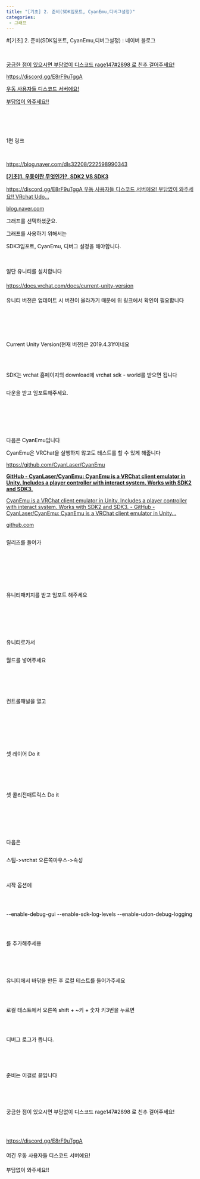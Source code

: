 ```yaml
---
title: "[기초] 2. 준비(SDK임포트, CyanEmu,디버그설정)"
categories:
 - 그래프
---
```

#[기초] 2. 준비(SDK임포트, CyanEmu,디버그설정) : 네이버 블로그
<div class="wrap_rabbit pcol2 _param(1) _postViewArea222598993383" id="post-view222598993383">
<!-- Rabbit HTML --><div class="se-viewer se-theme-default" lang="ko-KR">
<!-- SE_DOC_HEADER_END -->
<div class="se-main-container">
<div class="se-component se-text se-l-default" id="SE-a3f99e16-0a00-43d2-b8d8-24b2e003ec8b">
<div class="se-component-content">
<div class="se-section se-section-text se-l-default">
<div class="se-module se-module-text">
<!-- SE-TEXT { --><p class="se-text-paragraph se-text-paragraph-align-" id="SE-4bea1449-5408-414a-bb11-5dd8458007a4" style=""><span class="se-fs- se-ff- se-style-unset" id="SE-74655edc-9772-469e-be7b-142bb6e60e5e" style="color:#000000;"><u>​</u></span></p><!-- } SE-TEXT --><!-- SE-TEXT { --><p class="se-text-paragraph se-text-paragraph-align-" id="SE-d87399f2-5ffd-467f-b6d7-3d92f40a709b" style=""><span class="se-fs- se-ff- se-style-unset" id="SE-2dd8f2e9-4c0e-41df-8da7-ac9fb1371e29" style="color:#000000;background-color:#ffffff;"><u>궁금한 점이 있으시면 부담없이 디스코드 rage147#2898 로 친추 걸어주세요!</u></span></p><!-- } SE-TEXT --><!-- SE-TEXT { --><p class="se-text-paragraph se-text-paragraph-align-" id="SE-4d6c5e45-197c-4180-9dec-8c29f4e3bf20" style=""><span class="se-fs- se-ff- se-style-unset" id="SE-842fe591-c429-42c9-8f50-8e15c0f31bfe" style="color:#000000;background-color:#ffffff;"><a class="se-link" href="https://discord.gg/E8rF9uTggA" target="_blank"><u>https://discord.gg/E8rF9uTggA</u></a></span></p><!-- } SE-TEXT --><!-- SE-TEXT { --><p class="se-text-paragraph se-text-paragraph-align-" id="SE-51ad0dd1-c72c-480d-a39c-75196ae91c41" style=""><span class="se-fs- se-ff- se-style-unset" id="SE-873e7262-c532-402b-8d57-a76e793805c4" style="color:#000000;background-color:#ffffff;"><u>우동 사용자들 디스코드 서버에요!</u></span></p><!-- } SE-TEXT --><!-- SE-TEXT { --><p class="se-text-paragraph se-text-paragraph-align-" id="SE-fe4b39f1-09f4-486b-98a4-0c5023088e4d" style=""><span class="se-fs- se-ff- se-style-unset" id="SE-8b147722-0b1e-4f09-8f86-dd56574d9ca7" style="color:#000000;background-color:#ffffff;"><u>부담없이 와주세요!!</u></span></p><!-- } SE-TEXT --><!-- SE-TEXT { --><p class="se-text-paragraph se-text-paragraph-align-" id="SE-36699c43-a993-4fa1-9537-80ce7b6e69bd" style=""><span class="se-fs- se-ff- se-style-unset" id="SE-e4ba56a1-050f-47cd-a68a-0cbb1d017346" style="color:#000000;"><u>​</u></span></p><!-- } SE-TEXT --><!-- SE-TEXT { --><p class="se-text-paragraph se-text-paragraph-align-left" id="SE-f85371ef-fb40-4be4-a7b0-c5787561c5c8" style="line-height:1.8;"><span class="se-fs-fs15 se-ff-nanumgothic se-style-unset" id="SE-ac512da7-1645-4971-8484-69e49f86bb9b" style="color:#000000;">​</span></p><!-- } SE-TEXT --><!-- SE-TEXT { --><p class="se-text-paragraph se-text-paragraph-align-" id="SE-821fbbac-d7e0-481b-bfa9-e733ca0c1178" style=""><span class="se-fs- se-ff-" id="SE-3fea0809-106a-4666-bb85-b0b25443c7f0" style="color:#000000;background-color:#ffffff;">1편 링크</span></p><!-- } SE-TEXT --><!-- SE-TEXT { --><p class="se-text-paragraph se-text-paragraph-align-" id="SE-142542dd-2f89-4a9c-ab53-fab7d40dedb2" style=""><span class="se-fs- se-ff-" id="SE-15024b6b-3adc-4a70-9a6a-fbf159f41c74" style="color:#000000;">​</span></p><!-- } SE-TEXT --><!-- SE-TEXT { --><p class="se-text-paragraph se-text-paragraph-align-" id="SE-052e8bee-ead6-44b5-bf40-f8a64b8277ee" style=""><span class="se-fs- se-ff-" id="SE-e3ae657d-02f4-4502-adce-61a744c99867" style="color:#000000;background-color:#ffffff;"><a class="se-link" href="https://blog.naver.com/dls32208/222598990343" target="_blank">https://blog.naver.com/dls32208/222598990343</a></span></p><!-- } SE-TEXT -->
</div>
</div>
</div>
</div> <div class="se-component se-oglink se-l-image" id="SE-6c1fd6c9-407b-49a8-a56d-1fc232eed41c">
<div class="se-component-content">
<div class="se-section se-section-oglink se-l-image se-section-align-">
<div class="se-module se-module-oglink">
<a class="se-oglink-thumbnail" href="https://blog.naver.com/dls32208/222598990343" target="_blank">
<img alt="" class="se-oglink-thumbnail-resource" src="https://dthumb-phinf.pstatic.net/?src=%22https%3A%2F%2Fblogimgs.pstatic.net%2Fnblog%2Fmylog%2Fpost%2Fog_default_image_160610.png%22&amp;type=ff120">
</a>
<a class="se-oglink-info" href="https://blog.naver.com/dls32208/222598990343" target="_blank">
<div class="se-oglink-info-container">
<strong class="se-oglink-title">[기초]1. 우동이란 무엇인가?, SDK2 VS SDK3</strong>
<p class="se-oglink-summary">https://discord.gg/E8rF9uTggA 우동 사용자들 디스코드 서버에요! 부담없이 와주세요!! VRchat Udo...</p>
<p class="se-oglink-url">blog.naver.com</p>
</div>
</a>
</div>
</div>
</div>
<script class="__se_module_data" data-module='{"type":"v2_oglink", "id" :"SE-6c1fd6c9-407b-49a8-a56d-1fc232eed41c", "data" : {"link" : "https://blog.naver.com/dls32208/222598990343", "isVideo" : "false", "thumbnail" : "https://dthumb-phinf.pstatic.net/?src=%22https%3A%2F%2Fblogimgs.pstatic.net%2Fnblog%2Fmylog%2Fpost%2Fog_default_image_160610.png%22&amp;type=ff120"}}' type="text/data"></script>
</div> <div class="se-component se-text se-l-default" id="SE-4c2cd798-5124-4f90-8a25-80d0daf73a22">
<div class="se-component-content">
<div class="se-section se-section-text se-l-default">
<div class="se-module se-module-text">
<!-- SE-TEXT { --><p class="se-text-paragraph se-text-paragraph-align-" id="SE-5882617b-f7d1-4999-ad98-c285f10f3779" style=""><span class="se-fs- se-ff-" id="SE-a3a41668-bdb7-4526-9b46-f32c226a95a2" style="color:#000000;background-color:#ffffff;">그래프를 선택하셨군요.</span></p><!-- } SE-TEXT --><!-- SE-TEXT { --><p class="se-text-paragraph se-text-paragraph-align-" id="SE-f920ab9f-9228-44a2-8889-89d2fcbefc22" style=""><span class="se-fs- se-ff-" id="SE-c7568950-7c12-4bce-b0bf-40ab7074ad88" style="color:#000000;background-color:#ffffff;">그래프를 사용하기 위해서는 </span></p><!-- } SE-TEXT --><!-- SE-TEXT { --><p class="se-text-paragraph se-text-paragraph-align-" id="SE-417ee0c5-cb7c-43c5-8f63-0fd95b39a78e" style=""><span class="se-fs- se-ff-" id="SE-01f03ccd-8120-434d-9a9b-26316196d9f1" style="color:#000000;background-color:#ffffff;">SDK3임포트, CyanEmu, 디버그 설정을 해야합니다.</span></p><!-- } SE-TEXT --><!-- SE-TEXT { --><p class="se-text-paragraph se-text-paragraph-align-" id="SE-b9199b89-0364-4a75-9997-825d34d6cb0e" style=""><span class="se-fs- se-ff-" id="SE-41c86b8c-7edb-4bc6-acd9-642d9ccfc70b" style="color:#000000;">​</span></p><!-- } SE-TEXT --><!-- SE-TEXT { --><p class="se-text-paragraph se-text-paragraph-align-left" id="SE-1967c0c8-5c9a-4c80-9c1b-f662381165aa" style="line-height:1.8;"><span class="se-fs-fs15 se-ff-nanumgothic se-style-unset" id="SE-098e956e-702f-44fe-a0b5-8f3c51bc9bee" style="color:#000000;background-color:#ffffff;">일단 유니티를 설치합니다</span></p><!-- } SE-TEXT --><!-- SE-TEXT { --><p class="se-text-paragraph se-text-paragraph-align-left" id="SE-e5873467-2142-4918-9db7-8812015b0e6c" style="line-height:1.8;"><span class="se-fs-fs15 se-ff-nanumgothic se-style-unset" id="SE-37482107-eb4a-4d7d-822a-899ea30640ab" style="color:#000000;background-color:#ffffff;"><a class="se-link" href="https://docs.vrchat.com/docs/current-unity-version" target="_blank"><u>https://docs.vrchat.com/docs/current-unity-version</u></a></span></p><!-- } SE-TEXT --><!-- SE-TEXT { --><p class="se-text-paragraph se-text-paragraph-align-left" id="SE-920d3feb-452f-466f-83e9-88cc67cb6180" style="line-height:1.8;"><span class="se-fs-fs15 se-ff-nanumgothic se-style-unset" id="SE-231ae295-3674-4d26-8f73-ba700a5312fa" style="color:#000000;background-color:#ffffff;">유니티 버전은 업데이트 시 버전이 올라가기 때문에 위 링크에서 확인이 필요합니다</span></p><!-- } SE-TEXT --><!-- SE-TEXT { --><p class="se-text-paragraph se-text-paragraph-align-left" id="SE-9c172815-b781-4a68-960d-38d678756e64" style="line-height:1.8;"><span class="se-fs-fs15 se-ff-nanumgothic se-style-unset" id="SE-4906c880-d8d4-47a7-8e45-cdf38c6024e0" style="color:#000000;background-color:#ffffff;">​</span></p><!-- } SE-TEXT --><!-- SE-TEXT { --><p class="se-text-paragraph se-text-paragraph-align-left" id="SE-d86c03ac-c7ea-4843-b1bd-5c81ab563154" style="line-height:1.8;"><span class="se-fs-fs15 se-ff-nanumgothic se-style-unset" id="SE-57eb5b4c-b92d-441f-8824-b16c2abd6446" style="color:#000000;background-color:#ffffff;">​</span></p><!-- } SE-TEXT --><!-- SE-TEXT { --><p class="se-text-paragraph se-text-paragraph-align-left" id="SE-8f9d1fea-5508-4748-905f-4db7487dc309" style="line-height:1.8;"><span class="se-fs-fs15 se-ff-nanumgothic se-style-unset" id="SE-1bec1fb7-4534-46b0-b75c-e23896e34d04" style="color:#000000;background-color:#ffffff;">Current Unity Version(현재 버전)은 2019.4.31f이네요</span></p><!-- } SE-TEXT -->
</div>
</div>
</div>
</div> <div class="se-component se-image se-l-default" id="SE-075d62c5-319c-4b0a-80a1-3577e124bdff">
<div class="se-component-content se-component-content-fit">
<div class="se-section se-section-image se-l-default se-section-align-left">
<div class="se-module se-module-image" style="">
<a class="se-module-image-link __se_image_link __se_link" data-linkdata='{"id" : "SE-075d62c5-319c-4b0a-80a1-3577e124bdff", "src" : "https://raw.githubusercontent.com/rage147-OwO/rage147-OwO.github.io/master/_images/images/2023-01-18[기초] 2. 준비(SDK임포트, CyanEmu,디버그설정)/0.png", "originalWidth" : "773", "originalHeight" : "637", "linkUse" : "false", "link" : ""}' data-linktype="img" href="#" onclick="return false;" style="">
<img alt="" class="se-image-resource" src="https://raw.githubusercontent.com/rage147-OwO/rage147-OwO.github.io/master/_images/images/2023-01-18[기초] 2. 준비(SDK임포트, CyanEmu,디버그설정)/0.png">
</a>
</div>
</div>
</div>
</div>
<div class="se-component se-image se-l-default" id="SE-13968244-e6a8-496b-b5ca-805770937247">
<div class="se-component-content se-component-content-fit">
<div class="se-section se-section-image se-l-default se-section-align-left">
<div class="se-module se-module-image" style="">
<a class="se-module-image-link __se_image_link __se_link" data-linkdata='{"id" : "SE-13968244-e6a8-496b-b5ca-805770937247", "src" : "https://raw.githubusercontent.com/rage147-OwO/rage147-OwO.github.io/master/_images/images/2023-01-18[기초] 2. 준비(SDK임포트, CyanEmu,디버그설정)/1.png", "originalWidth" : "773", "originalHeight" : "424", "linkUse" : "false", "link" : ""}' data-linktype="img" href="#" onclick="return false;" style="">
<img alt="" class="se-image-resource" src="https://raw.githubusercontent.com/rage147-OwO/rage147-OwO.github.io/master/_images/images/2023-01-18[기초] 2. 준비(SDK임포트, CyanEmu,디버그설정)/1.png">
</a>
</div>
</div>
</div>
</div>
<div class="se-component se-text se-l-default" id="SE-f5b04435-5dc9-4283-9d51-25bb5000a1ad">
<div class="se-component-content">
<div class="se-section se-section-text se-l-default">
<div class="se-module se-module-text">
<!-- SE-TEXT { --><p class="se-text-paragraph se-text-paragraph-align-" id="SE-299eeb25-f52b-43d4-a43c-a65be9794603" style=""><span class="se-fs- se-ff-" id="SE-0a97e811-eece-4b4e-8ae1-edeade640733" style="color:#000000;">​</span></p><!-- } SE-TEXT --><!-- SE-TEXT { --><p class="se-text-paragraph se-text-paragraph-align-" id="SE-9809c1f3-1417-4840-8345-03b6139ce0cc" style=""><span class="se-fs- se-ff-" id="SE-995de317-79fd-41c7-883d-b494aeee7d98" style="color:#000000;background-color:#ffffff;">SDK는 </span><span class="se-fs-fs15 se-ff-nanumgothic se-style-unset" id="SE-77e01f14-6dc1-4a27-a2f4-7a7ebe0e3b40" style="color:#000000;background-color:#ffffff;">vrchat 홈페이지의 download에 vrchat sdk - world를 받으면 됩니다</span></p><!-- } SE-TEXT -->
</div>
</div>
</div>
</div> <div class="se-component se-image se-l-default" id="SE-23364427-9f42-4311-9d72-e7ff3baad72d">
<div class="se-component-content se-component-content-fit">
<div class="se-section se-section-image se-l-default se-section-align-">
<div class="se-module se-module-image" style="">
<a class="se-module-image-link __se_image_link __se_link" data-linkdata='{"id" : "SE-23364427-9f42-4311-9d72-e7ff3baad72d", "src" : "https://raw.githubusercontent.com/rage147-OwO/rage147-OwO.github.io/master/_images/images/2023-01-18[기초] 2. 준비(SDK임포트, CyanEmu,디버그설정)/2.png", "originalWidth" : "773", "originalHeight" : "473", "linkUse" : "false", "link" : ""}' data-linktype="img" href="#" onclick="return false;" style="">
<img alt="" class="se-image-resource" src="https://raw.githubusercontent.com/rage147-OwO/rage147-OwO.github.io/master/_images/images/2023-01-18[기초] 2. 준비(SDK임포트, CyanEmu,디버그설정)/2.png">
</a>
</div>
</div>
</div>
</div>
<div class="se-component se-text se-l-default" id="SE-b9c9372f-4eb0-4f9b-9ef5-f66b51ddee11">
<div class="se-component-content">
<div class="se-section se-section-text se-l-default">
<div class="se-module se-module-text">
<!-- SE-TEXT { --><p class="se-text-paragraph se-text-paragraph-align-" id="SE-3b59f601-e16d-4b00-9a52-6004201fe3d2" style=""><span class="se-fs- se-ff-" id="SE-fc20509e-55de-475f-bfa1-79bb635a973e" style="color:#000000;background-color:#ffffff;">다운을 받고 임포트해주세요.</span></p><!-- } SE-TEXT --><!-- SE-TEXT { --><p class="se-text-paragraph se-text-paragraph-align-" id="SE-f8682c48-3edb-4097-83cc-883a7f384d66" style=""><span class="se-fs- se-ff-" id="SE-c8c4c6a8-4f36-4e96-86ab-9a9f090e9264" style="color:#000000;">​</span></p><!-- } SE-TEXT --><!-- SE-TEXT { --><p class="se-text-paragraph se-text-paragraph-align-" id="SE-82471ca3-d575-48e2-9924-19bf30605e0b" style=""><span class="se-fs- se-ff-" id="SE-997ed674-956f-45c7-b8eb-737770891898" style="color:#000000;">​</span></p><!-- } SE-TEXT --><!-- SE-TEXT { --><p class="se-text-paragraph se-text-paragraph-align-" id="SE-a9e95c86-a9e0-44b2-9af0-6dfab9ded75a" style=""><span class="se-fs- se-ff-" id="SE-05ad237e-93a6-4cf2-9038-ee3bc394b888" style="color:#000000;">​</span></p><!-- } SE-TEXT --><!-- SE-TEXT { --><p class="se-text-paragraph se-text-paragraph-align-" id="SE-940baa88-f965-4a16-860e-6cf3c2e8019a" style=""><span class="se-fs- se-ff-" id="SE-7e1638dc-f386-4d1e-8469-791fa8244e9a" style="color:#000000;background-color:#ffffff;">다음은 CyanEmu입니다</span></p><!-- } SE-TEXT --><!-- SE-TEXT { --><p class="se-text-paragraph se-text-paragraph-align-" id="SE-22159658-239c-49a5-9165-4d220048d765" style=""><span class="se-fs- se-ff-" id="SE-f5d59ec9-f069-4bb5-aeb7-72f087db8428" style="color:#000000;background-color:#ffffff;">CyanEmu은 VRChat을 실행하지 않고도 테스트를 할 수 있게 해줍니다</span></p><!-- } SE-TEXT --><!-- SE-TEXT { --><p class="se-text-paragraph se-text-paragraph-align-" id="SE-8ecca86e-c1df-45ba-afd5-3f2bcbbe92d0" style=""><span class="se-fs- se-ff-" id="SE-9bb65cd1-b3e4-4979-9a75-56e579c99d17" style="color:#000000;background-color:#ffffff;"><a class="se-link" href="https://github.com/CyanLaser/CyanEmu" target="_blank">https://github.com/CyanLaser/CyanEmu</a></span></p><!-- } SE-TEXT -->
</div>
</div>
</div>
</div> <div class="se-component se-oglink se-l-large_image" id="SE-34820224-77d9-4a98-9648-dcacf420c1a1">
<div class="se-component-content">
<div class="se-section se-section-oglink se-l-large_image se-section-align-">
<div class="se-module se-module-oglink">
<a class="se-oglink-thumbnail" href="https://github.com/CyanLaser/CyanEmu" target="_blank">
<img alt="" class="se-oglink-thumbnail-resource" src="https://dthumb-phinf.pstatic.net/?src=%22https%3A%2F%2Fopengraph.githubassets.com%2F0b4d3006d4548f4eee632cf1a506197cfe98fdb4a122a9293a796760274d5224%2FCyanLaser%2FCyanEmu%22&amp;type=ff500_300"/>
</a>
<a class="se-oglink-info" href="https://github.com/CyanLaser/CyanEmu" target="_blank">
<div class="se-oglink-info-container">
<strong class="se-oglink-title">GitHub - CyanLaser/CyanEmu: CyanEmu is a VRChat client emulator in Unity. Includes a player controller with interact system. Works with SDK2 and SDK3.</strong>
<p class="se-oglink-summary">CyanEmu is a VRChat client emulator in Unity. Includes a player controller with interact system. Works with SDK2 and SDK3. - GitHub - CyanLaser/CyanEmu: CyanEmu is a VRChat client emulator in Unity...</p>
<p class="se-oglink-url">github.com</p>
</div>
</a>
</div>
</div>
</div>
<script class="__se_module_data" data-module='{"type":"v2_oglink", "id" :"SE-34820224-77d9-4a98-9648-dcacf420c1a1", "data" : {"link" : "https://github.com/CyanLaser/CyanEmu", "isVideo" : "false", "thumbnail" : "https://dthumb-phinf.pstatic.net/?src=%22https%3A%2F%2Fopengraph.githubassets.com%2F0b4d3006d4548f4eee632cf1a506197cfe98fdb4a122a9293a796760274d5224%2FCyanLaser%2FCyanEmu%22&amp;type=ff500_300"}}' type="text/data"></script>
</div> <div class="se-component se-image se-l-default" id="SE-8e4f0098-b661-4283-ace8-a2965d92018a">
<div class="se-component-content se-component-content-fit">
<div class="se-section se-section-image se-l-default se-section-align-">
<div class="se-module se-module-image" style="">
<a class="se-module-image-link __se_image_link __se_link" data-linkdata='{"id" : "SE-8e4f0098-b661-4283-ace8-a2965d92018a", "src" : "https://postfiles.pstatic.net/MjAyMTEyMTlfOTYg/MDAxNjM5ODUzODM5NzYx.RlawFHA9KVrS_d_B0jHsLnpVKDJbOM9ao5e86UjHwKQg.Nhp9I2j14YC6haDCFQYUCUDax_02uQc-kFGiuPbiD58g.PNG.dls32208/image.png", "originalWidth" : "962", "originalHeight" : "1049", "linkUse" : "false", "link" : ""}' data-linktype="img" href="#" onclick="return false;" style="">
<img alt="" class="se-image-resource" data-height="965" data-lazy-src="https://postfiles.pstatic.net/MjAyMTEyMTlfOTYg/MDAxNjM5ODUzODM5NzYx.RlawFHA9KVrS_d_B0jHsLnpVKDJbOM9ao5e86UjHwKQg.Nhp9I2j14YC6haDCFQYUCUDax_02uQc-kFGiuPbiD58g.PNG.dls32208/image.png?type=w966" data-width="886" src="https://raw.githubusercontent.com/rage147-OwO/rage147-OwO.github.io/master/_images/images/2023-01-18[기초] 2. 준비(SDK임포트, CyanEmu,디버그설정)/3.png"/>
</a>
</div>
</div>
</div>
</div>
<div class="se-component se-text se-l-default" id="SE-2f229211-7887-455d-8917-4d0bf35abf40">
<div class="se-component-content">
<div class="se-section se-section-text se-l-default">
<div class="se-module se-module-text">
<!-- SE-TEXT { --><p class="se-text-paragraph se-text-paragraph-align-" id="SE-86bb38ca-d96a-4ab3-beec-cb6f6b2616c8" style=""><span class="se-fs- se-ff-" id="SE-c6df303a-09af-4e1f-aca5-a651aebd9b8a" style="color:#000000;background-color:#ffffff;">릴리즈를 들어가</span></p><!-- } SE-TEXT --><!-- SE-TEXT { --><p class="se-text-paragraph se-text-paragraph-align-" id="SE-e8ddd6bc-2152-45b7-9f84-8af763a196fb" style=""><span class="se-fs- se-ff-" id="SE-d7a24709-7785-40e0-b6dc-7f7d122f3772" style="color:#000000;">​</span></p><!-- } SE-TEXT --><!-- SE-TEXT { --><p class="se-text-paragraph se-text-paragraph-align-" id="SE-b8865a6d-d72b-44f1-874f-23b9bcaa2396" style=""><span class="se-fs- se-ff-" id="SE-65bde51f-9d75-4b81-8a07-4450f8af70b5" style="color:#000000;">​</span></p><!-- } SE-TEXT --><!-- SE-TEXT { --><p class="se-text-paragraph se-text-paragraph-align-" id="SE-f0c1b905-bec5-4955-82e2-f4335c5677ea" style=""><span class="se-fs- se-ff-" id="SE-78f3abb0-e4dc-44bb-be2e-92403e50352f" style="color:#000000;">​</span></p><!-- } SE-TEXT -->
</div>
</div>
</div>
</div> <div class="se-component se-image se-l-default" id="SE-7a8430cb-be05-4aa6-8054-2307206ee6f5">
<div class="se-component-content se-component-content-fit">
<div class="se-section se-section-image se-l-default se-section-align-">
<div class="se-module se-module-image" style="">
<a class="se-module-image-link __se_image_link __se_link" data-linkdata='{"id" : "SE-7a8430cb-be05-4aa6-8054-2307206ee6f5", "src" : "https://postfiles.pstatic.net/MjAyMTEyMTlfMTgg/MDAxNjM5ODUzODYyODM3.4T6G9wmkbIo9Wn3s49MbYUnN66tzVNEC5L0-jqpKv9sg.MgNyp5Obnf1s0Chco6DWHM_faJt0QkLLPopgGVwkV_wg.PNG.dls32208/image.png", "originalWidth" : "962", "originalHeight" : "1049", "linkUse" : "false", "link" : ""}' data-linktype="img" href="#" onclick="return false;" style="">
<img alt="" class="se-image-resource" data-height="965" data-lazy-src="https://postfiles.pstatic.net/MjAyMTEyMTlfMTgg/MDAxNjM5ODUzODYyODM3.4T6G9wmkbIo9Wn3s49MbYUnN66tzVNEC5L0-jqpKv9sg.MgNyp5Obnf1s0Chco6DWHM_faJt0QkLLPopgGVwkV_wg.PNG.dls32208/image.png?type=w966" data-width="886" src="https://raw.githubusercontent.com/rage147-OwO/rage147-OwO.github.io/master/_images/images/2023-01-18[기초] 2. 준비(SDK임포트, CyanEmu,디버그설정)/4.png"/>
</a>
</div>
</div>
</div>
</div>
<div class="se-component se-text se-l-default" id="SE-fc805762-9f9f-419c-8515-1807745d000c">
<div class="se-component-content">
<div class="se-section se-section-text se-l-default">
<div class="se-module se-module-text">
<!-- SE-TEXT { --><p class="se-text-paragraph se-text-paragraph-align-" id="SE-91c30b27-1af7-4d2d-b779-690f006e991a" style=""><span class="se-fs- se-ff-" id="SE-4e0f6afc-5d54-48c9-8040-0f28b643ff52" style="color:#000000;background-color:#ffffff;">유니티패키지를 받고 임포트 해주세요</span></p><!-- } SE-TEXT --><!-- SE-TEXT { --><p class="se-text-paragraph se-text-paragraph-align-" id="SE-4685ebcd-ec56-4f3a-9a6d-67b4a98d441f" style=""><span class="se-fs- se-ff-" id="SE-12eae458-57be-4cdd-aeaf-85849f282fd9" style="color:#000000;">​</span></p><!-- } SE-TEXT --><!-- SE-TEXT { --><p class="se-text-paragraph se-text-paragraph-align-" id="SE-5771184a-aec3-4d75-aa67-344f03ac555a" style=""><span class="se-fs- se-ff-" id="SE-143df8d6-44bc-46a7-9f49-abe65abdbb67" style="color:#000000;">​</span></p><!-- } SE-TEXT --><!-- SE-TEXT { --><p class="se-text-paragraph se-text-paragraph-align-" id="SE-044052c2-487d-4dbe-b9f2-a7f61088fe4e" style=""><span class="se-fs- se-ff-" id="SE-2e26b475-127c-40a3-a045-253a4f8410d0" style="color:#000000;">​</span></p><!-- } SE-TEXT --><!-- SE-TEXT { --><p class="se-text-paragraph se-text-paragraph-align-" id="SE-ea307c6d-4dee-4b14-9c2b-115ece946e06" style=""><span class="se-fs- se-ff-" id="SE-9f2fb9d1-6e43-4e71-8795-fcd03c597a24" style="color:#000000;background-color:#ffffff;">유니티로가서</span></p><!-- } SE-TEXT -->
</div>
</div>
</div>
</div> <div class="se-component se-image se-l-default" id="SE-f1530840-04c6-4bfc-a4b8-e330b62da5f3">
<div class="se-component-content se-component-content-fit">
<div class="se-section se-section-image se-l-default se-section-align-">
<div class="se-module se-module-image" style="">
<a class="se-module-image-link __se_image_link __se_link" data-linkdata='{"id" : "SE-f1530840-04c6-4bfc-a4b8-e330b62da5f3", "src" : "https://raw.githubusercontent.com/rage147-OwO/rage147-OwO.github.io/master/_images/images/2023-01-18[기초] 2. 준비(SDK임포트, CyanEmu,디버그설정)/5.png", "originalWidth" : "773", "originalHeight" : "363", "linkUse" : "false", "link" : ""}' data-linktype="img" href="#" onclick="return false;" style="">
<img alt="" class="se-image-resource" src="https://raw.githubusercontent.com/rage147-OwO/rage147-OwO.github.io/master/_images/images/2023-01-18[기초] 2. 준비(SDK임포트, CyanEmu,디버그설정)/5.png"/>
</a>
</div>
</div>
</div>
</div>
<div class="se-component se-text se-l-default" id="SE-c35aaabd-0384-4487-be8a-cb52186334e9">
<div class="se-component-content">
<div class="se-section se-section-text se-l-default">
<div class="se-module se-module-text">
<!-- SE-TEXT { --><p class="se-text-paragraph se-text-paragraph-align-" id="SE-053bc1f4-6a91-4d9c-9cc3-d451e363ed81" style=""><span class="se-fs- se-ff-" id="SE-b9c49eb3-0a6b-4a6b-a231-a06ce6910a68" style="color:#000000;background-color:#ffffff;">월드를 넣어주세요</span></p><!-- } SE-TEXT --><!-- SE-TEXT { --><p class="se-text-paragraph se-text-paragraph-align-" id="SE-a8e9637e-ad01-4786-8c71-1ae5f02c9003" style=""><span class="se-fs- se-ff-" id="SE-efb06c0f-3015-4c39-b8f7-fde442fccc6f" style="color:#000000;">​</span></p><!-- } SE-TEXT --><!-- SE-TEXT { --><p class="se-text-paragraph se-text-paragraph-align-" id="SE-4fb0e136-db2a-43f7-ba9f-945e3655c930" style=""><span class="se-fs- se-ff-" id="SE-2d9d9a4a-26b4-48be-b04a-b9e7f9f0d694" style="color:#000000;">​</span></p><!-- } SE-TEXT -->
</div>
</div>
</div>
</div> <div class="se-component se-image se-l-default" id="SE-4cc791e9-fd9c-4f92-88cf-009075fbbb66">
<div class="se-component-content se-component-content-normal">
<div class="se-section se-section-image se-l-default se-section-align-" style="max-width:641px;">
<div class="se-module se-module-image" style="">
<a class="se-module-image-link __se_image_link __se_link" data-linkdata='{"id" : "SE-4cc791e9-fd9c-4f92-88cf-009075fbbb66", "src" : "https://raw.githubusercontent.com/rage147-OwO/rage147-OwO.github.io/master/_images/images/2023-01-18[기초] 2. 준비(SDK임포트, CyanEmu,디버그설정)/6.png", "originalWidth" : "641", "originalHeight" : "494", "linkUse" : "false", "link" : ""}' data-linktype="img" href="#" onclick="return false;" style="">
<img alt="" class="se-image-resource" src="https://raw.githubusercontent.com/rage147-OwO/rage147-OwO.github.io/master/_images/images/2023-01-18[기초] 2. 준비(SDK임포트, CyanEmu,디버그설정)/6.png"/>
</a>
</div>
</div>
</div>
</div>
<div class="se-component se-text se-l-default" id="SE-463fc619-1977-4dae-aec6-302cc73f4716">
<div class="se-component-content">
<div class="se-section se-section-text se-l-default">
<div class="se-module se-module-text">
<!-- SE-TEXT { --><p class="se-text-paragraph se-text-paragraph-align-" id="SE-9edca6ca-c244-43d6-b4ba-40d02b164c68" style=""><span class="se-fs- se-ff-" id="SE-c8b8c840-3fb7-40e9-8a95-928c2c6af12f" style="color:#000000;background-color:#ffffff;">컨트롤패널을 열고</span></p><!-- } SE-TEXT --><!-- SE-TEXT { --><p class="se-text-paragraph se-text-paragraph-align-" id="SE-d3207de7-d2aa-4cb2-9c03-70ecf009177b" style=""><span class="se-fs- se-ff-" id="SE-d26d2da5-4354-47f5-93c2-92f859acedf6" style="color:#000000;">​</span></p><!-- } SE-TEXT --><!-- SE-TEXT { --><p class="se-text-paragraph se-text-paragraph-align-" id="SE-1bf68f35-9a75-44ef-899c-d2a64587a6b8" style=""><span class="se-fs- se-ff-" id="SE-2950c5ba-cdfd-44e5-bd0d-17d1dad2ec47" style="color:#000000;">​</span></p><!-- } SE-TEXT --><!-- SE-TEXT { --><p class="se-text-paragraph se-text-paragraph-align-" id="SE-43da8439-865f-4271-8046-74f487d250b5" style=""><span class="se-fs- se-ff-" id="SE-c6503ebe-54bc-45a6-939d-4c8948f02a64" style="color:#000000;">​</span></p><!-- } SE-TEXT -->
</div>
</div>
</div>
</div> <div class="se-component se-image se-l-default" id="SE-fe024e75-4f5a-4600-8810-3287e90466a8">
<div class="se-component-content se-component-content-fit">
<div class="se-section se-section-image se-l-default se-section-align-">
<div class="se-module se-module-image" style="">
<a class="se-module-image-link __se_image_link __se_link" data-linkdata='{"id" : "SE-fe024e75-4f5a-4600-8810-3287e90466a8", "src" : "https://raw.githubusercontent.com/rage147-OwO/rage147-OwO.github.io/master/_images/images/2023-01-18[기초] 2. 준비(SDK임포트, CyanEmu,디버그설정)/7.png", "originalWidth" : "766", "originalHeight" : "790", "linkUse" : "false", "link" : ""}' data-linktype="img" href="#" onclick="return false;" style="">
<img alt="" class="se-image-resource" src="https://raw.githubusercontent.com/rage147-OwO/rage147-OwO.github.io/master/_images/images/2023-01-18[기초] 2. 준비(SDK임포트, CyanEmu,디버그설정)/7.png"/>
</a>
</div>
</div>
</div>
</div>
<div class="se-component se-text se-l-default" id="SE-31eaa96e-5f03-43e7-9117-99a6ca5f43c5">
<div class="se-component-content">
<div class="se-section se-section-text se-l-default">
<div class="se-module se-module-text">
<!-- SE-TEXT { --><p class="se-text-paragraph se-text-paragraph-align-" id="SE-a77c675e-1a72-4d20-b231-3037fe75be08" style=""><span class="se-fs- se-ff-" id="SE-4faf4b0a-c01e-4bc2-9d90-a362b82568ee" style="color:#000000;background-color:#ffffff;">셋 레이어 Do it</span></p><!-- } SE-TEXT --><!-- SE-TEXT { --><p class="se-text-paragraph se-text-paragraph-align-" id="SE-07176ee0-2713-4a65-836d-f676cb64cf0c" style=""><span class="se-fs- se-ff-" id="SE-c906a2ba-f632-4244-b079-7ab3c343765e" style="color:#000000;">​</span></p><!-- } SE-TEXT --><!-- SE-TEXT { --><p class="se-text-paragraph se-text-paragraph-align-" id="SE-dce65006-4074-4046-adab-a7c1f816c4af" style=""><span class="se-fs- se-ff-" id="SE-a4e1a3af-9a6d-497c-b551-6ecbeb1c0c88" style="color:#000000;">​</span></p><!-- } SE-TEXT -->
</div>
</div>
</div>
</div> <div class="se-component se-image se-l-default" id="SE-95e1a23f-f442-4760-923e-0dc97f9972ea">
<div class="se-component-content se-component-content-fit">
<div class="se-section se-section-image se-l-default se-section-align-">
<div class="se-module se-module-image" style="">
<a class="se-module-image-link __se_image_link __se_link" data-linkdata='{"id" : "SE-95e1a23f-f442-4760-923e-0dc97f9972ea", "src" : "https://raw.githubusercontent.com/rage147-OwO/rage147-OwO.github.io/master/_images/images/2023-01-18[기초] 2. 준비(SDK임포트, CyanEmu,디버그설정)/8.png", "originalWidth" : "729", "originalHeight" : "776", "linkUse" : "false", "link" : ""}' data-linktype="img" href="#" onclick="return false;" style="">
<img alt="" class="se-image-resource" src="https://raw.githubusercontent.com/rage147-OwO/rage147-OwO.github.io/master/_images/images/2023-01-18[기초] 2. 준비(SDK임포트, CyanEmu,디버그설정)/8.png"/>
</a>
</div>
</div>
</div>
</div>
<div class="se-component se-text se-l-default" id="SE-6f39d943-4ac1-4d6b-8c8d-7e56ffb838a9">
<div class="se-component-content">
<div class="se-section se-section-text se-l-default">
<div class="se-module se-module-text">
<!-- SE-TEXT { --><p class="se-text-paragraph se-text-paragraph-align-" id="SE-8ec4b007-c900-428a-993a-e4c11cc4d1c7" style=""><span class="se-fs- se-ff-" id="SE-9b119deb-f13b-422b-b127-e5cb6e51250e" style="color:#000000;background-color:#ffffff;">셋 콜리전매트릭스 Do it</span></p><!-- } SE-TEXT --><!-- SE-TEXT { --><p class="se-text-paragraph se-text-paragraph-align-" id="SE-374ffb8b-13dd-4fa8-9f5b-326405338385" style=""><span class="se-fs- se-ff-" id="SE-0f58ae61-a51f-42e6-a769-3d983a8f7815" style="color:#000000;">​</span></p><!-- } SE-TEXT --><!-- SE-TEXT { --><p class="se-text-paragraph se-text-paragraph-align-" id="SE-88bc3c1e-42bc-4fd9-867f-d43329ed856e" style=""><span class="se-fs- se-ff-" id="SE-30b307c7-441c-4ac5-a49a-6b4835a6bace" style="color:#000000;">​</span></p><!-- } SE-TEXT --><!-- SE-TEXT { --><p class="se-text-paragraph se-text-paragraph-align-" id="SE-48e80337-c962-4aee-b8ec-3e1ca4ac82d4" style=""><span class="se-fs- se-ff-" id="SE-2ce70665-7e05-40e9-932d-194fd3441bb5" style="color:#000000;">​</span></p><!-- } SE-TEXT --><!-- SE-TEXT { --><p class="se-text-paragraph se-text-paragraph-align-" id="SE-96ecb727-eac6-4bed-affe-04473aada55d" style=""><span class="se-fs- se-ff-" id="SE-25919128-d9ca-4cdc-9515-5e1ecd00541f" style="color:#000000;background-color:#ffffff;">다음은</span></p><!-- } SE-TEXT -->
</div>
</div>
</div>
</div> <div class="se-component se-image se-l-default" id="SE-3084f261-d449-46c8-95d5-ad07402f2798">
<div class="se-component-content se-component-content-fit">
<div class="se-section se-section-image se-l-default se-section-align-">
<div class="se-module se-module-image" style="">
<a class="se-module-image-link __se_image_link __se_link" data-linkdata='{"id" : "SE-3084f261-d449-46c8-95d5-ad07402f2798", "src" : "https://raw.githubusercontent.com/rage147-OwO/rage147-OwO.github.io/master/_images/images/2023-01-18[기초] 2. 준비(SDK임포트, CyanEmu,디버그설정)/9.png", "originalWidth" : "773", "originalHeight" : "460", "linkUse" : "false", "link" : ""}' data-linktype="img" href="#" onclick="return false;" style="">
<img alt="" class="se-image-resource" src="https://raw.githubusercontent.com/rage147-OwO/rage147-OwO.github.io/master/_images/images/2023-01-18[기초] 2. 준비(SDK임포트, CyanEmu,디버그설정)/9.png"/>
</a>
</div>
</div>
</div>
</div>
<div class="se-component se-text se-l-default" id="SE-a7c5f387-a9a4-48a2-9108-fe7f51e6b9a8">
<div class="se-component-content">
<div class="se-section se-section-text se-l-default">
<div class="se-module se-module-text">
<!-- SE-TEXT { --><p class="se-text-paragraph se-text-paragraph-align-" id="SE-8e794244-d91d-4b6f-980d-ac5727361fff" style=""><span class="se-fs-fs15 se-ff-nanumgothic se-style-unset" id="SE-04fc3a21-9992-432f-9026-316a8b3984e6" style="color:#000000;background-color:#ffffff;">스팀-&gt;vrchat 오른쪽마우스-&gt;속성</span></p><!-- } SE-TEXT --><!-- SE-TEXT { --><p class="se-text-paragraph se-text-paragraph-align-" id="SE-6b263bd6-40fe-4e42-ac25-606cae300f3f" style=""><span class="se-fs-fs15 se-ff-nanumgothic se-style-unset" id="SE-f377e569-6bab-4a66-8ec3-4e6a9b905a61" style="color:#000000;">​</span></p><!-- } SE-TEXT --><!-- SE-TEXT { --><p class="se-text-paragraph se-text-paragraph-align-left" id="SE-e0ef3f9b-79e2-4ac9-905d-d9b9a3fe0f0e" style="line-height:1.8;"><span class="se-fs-fs15 se-ff-nanumgothic se-style-unset" id="SE-58dec9e6-d775-4471-a716-dbd3ad965439" style="color:#000000;background-color:#ffffff;">시작 옵션에 </span></p><!-- } SE-TEXT --><!-- SE-TEXT { --><p class="se-text-paragraph se-text-paragraph-align-left" id="SE-0afebc9e-7023-41e5-bf1b-07a764f7cdbc" style="line-height:1.8;"><span class="se-fs-fs15 se-ff-nanumgothic se-style-unset" id="SE-6b83a2eb-b488-4c4d-a31f-413fbdc673a3" style="color:#000000;background-color:#ffffff;">​</span></p><!-- } SE-TEXT --><!-- SE-TEXT { --><p class="se-text-paragraph se-text-paragraph-align-left" id="SE-310f0391-e615-446d-b12b-62e23b20d535" style="line-height:1.8;"><span class="se-fs-fs15 se-ff-nanumgothic se-style-unset" id="SE-20fbb1aa-f9a0-4c19-b990-65d72c2e7249" style="color:#000000;background-color:#ffffff;">--enable-debug-gui --enable-sdk-log-levels --enable-udon-debug-logging</span></p><!-- } SE-TEXT --><!-- SE-TEXT { --><p class="se-text-paragraph se-text-paragraph-align-left" id="SE-950c1c41-c6a6-42e6-a091-a8937d51a1c0" style="line-height:1.8;"><span class="se-fs-fs15 se-ff-nanumgothic se-style-unset" id="SE-fd3c73d0-bbf1-4258-8b77-d04492e58dbd" style="color:#000000;background-color:#ffffff;">​</span></p><!-- } SE-TEXT --><!-- SE-TEXT { --><p class="se-text-paragraph se-text-paragraph-align-left" id="SE-22dfbd54-f880-4288-b5ec-06103b6e990f" style="line-height:1.8;"><span class="se-fs-fs15 se-ff-nanumgothic se-style-unset" id="SE-7415cc98-39df-49d6-872a-11f650f564f2" style="color:#000000;background-color:#ffffff;">를 추가해주세용</span></p><!-- } SE-TEXT --><!-- SE-TEXT { --><p class="se-text-paragraph se-text-paragraph-align-" id="SE-40532416-cffd-421c-a7f5-a8a835a8443c" style=""><span class="se-fs- se-ff-" id="SE-2926704b-7ad6-4280-aa48-4d9da7fcdd7c" style="color:#000000;">​</span></p><!-- } SE-TEXT --><!-- SE-TEXT { --><p class="se-text-paragraph se-text-paragraph-align-" id="SE-e0dac180-acc5-4973-812c-7fcd0d5d22b6" style=""><span class="se-fs- se-ff-" id="SE-55de8ed1-1681-44c5-8bda-4b9e37d80cdc" style="color:#000000;">​</span></p><!-- } SE-TEXT --><!-- SE-TEXT { --><p class="se-text-paragraph se-text-paragraph-align-" id="SE-d9aa7ee3-2e3d-4148-b5d3-57d27ad768b8" style=""><span class="se-fs- se-ff-" id="SE-fe0b5b87-fe82-43ca-a23b-07f33949f860" style="color:#000000;background-color:#ffffff;">유니티에서 바닦을 만든 후 로컬 테스트를 들어가주세요</span></p><!-- } SE-TEXT -->
</div>
</div>
</div>
</div> <div class="se-component se-image se-l-default" id="SE-c9ce0f5e-3a7c-4b3f-b734-01b959210885">
<div class="se-component-content se-component-content-normal">
<div class="se-section se-section-image se-l-default se-section-align-" style="max-width:524px;">
<div class="se-module se-module-image" style="">
<a class="se-module-image-link __se_image_link __se_link" data-linkdata='{"id" : "SE-c9ce0f5e-3a7c-4b3f-b734-01b959210885", "src" : "https://postfiles.pstatic.net/MjAyMTEyMjVfOTQg/MDAxNjQwNDEyMzIwNTAz.LjL4hXMssoVWFMj5rSFWqN3MhtGgMSTLH_SwREDBVUgg.Nfyq-187jmVH7rkvtiG37eFlaAByxIZUIUBPIc9Wa3sg.PNG.dls32208/image.png", "originalWidth" : "524", "originalHeight" : "630", "linkUse" : "false", "link" : ""}' data-linktype="img" href="#" onclick="return false;" style="">
<img alt="" class="se-image-resource" data-height="630" data-lazy-src="https://postfiles.pstatic.net/MjAyMTEyMjVfOTQg/MDAxNjQwNDEyMzIwNTAz.LjL4hXMssoVWFMj5rSFWqN3MhtGgMSTLH_SwREDBVUgg.Nfyq-187jmVH7rkvtiG37eFlaAByxIZUIUBPIc9Wa3sg.PNG.dls32208/image.png?type=w966" data-width="524" src="https://raw.githubusercontent.com/rage147-OwO/rage147-OwO.github.io/master/_images/images/2023-01-18[기초] 2. 준비(SDK임포트, CyanEmu,디버그설정)/10.png"/>
</a>
</div>
</div>
</div>
</div>
<div class="se-component se-text se-l-default" id="SE-d62194a8-fe10-4e61-b420-2addfede31b5">
<div class="se-component-content">
<div class="se-section se-section-text se-l-default">
<div class="se-module se-module-text">
<!-- SE-TEXT { --><p class="se-text-paragraph se-text-paragraph-align-" id="SE-e9242e75-f8ed-448a-97a8-c67c89159ba4" style=""><span class="se-fs- se-ff-" id="SE-e90e1724-33cd-4345-a7a7-97993795f259" style="color:#000000;">​</span></p><!-- } SE-TEXT --><!-- SE-TEXT { --><p class="se-text-paragraph se-text-paragraph-align-" id="SE-7c0bdb3f-e5d7-4ce5-9505-9c9b6a89ead5" style=""><span class="se-fs-fs15 se-ff-nanumgothic se-style-unset" id="SE-f566639e-cfef-4976-83b1-b9ba20833eca" style="color:#000000;background-color:#ffffff;">로컬 테스트에서 오른쪽 shift + ~키 + 숫자 키3번을 누르면</span></p><!-- } SE-TEXT --><!-- SE-TEXT { --><p class="se-text-paragraph se-text-paragraph-align-" id="SE-09b4ae52-f6d5-4dd6-a9cf-14c40e361dd2" style=""><span class="se-fs- se-ff-" id="SE-7e9139ea-f0a3-4c7c-8cc4-8b1e2ca8dc11" style="color:#000000;">​</span></p><!-- } SE-TEXT -->
</div>
</div>
</div>
</div> <div class="se-component se-image se-l-default" id="SE-a5833060-1d3d-4d74-9597-1172af7233d1">
<div class="se-component-content se-component-content-fit">
<div class="se-section se-section-image se-l-default se-section-align-">
<div class="se-module se-module-image" style="">
<a class="se-module-image-link __se_image_link __se_link" data-linkdata='{"id" : "SE-a5833060-1d3d-4d74-9597-1172af7233d1", "src" : "https://raw.githubusercontent.com/rage147-OwO/rage147-OwO.github.io/master/_images/images/2023-01-18[기초] 2. 준비(SDK임포트, CyanEmu,디버그설정)/11.png", "originalWidth" : "773", "originalHeight" : "411", "linkUse" : "false", "link" : ""}' data-linktype="img" href="#" onclick="return false;" style="">
<img alt="" class="se-image-resource" src="https://raw.githubusercontent.com/rage147-OwO/rage147-OwO.github.io/master/_images/images/2023-01-18[기초] 2. 준비(SDK임포트, CyanEmu,디버그설정)/11.png"/>
</a>
</div>
</div>
</div>
</div>
<div class="se-component se-image se-l-default" id="SE-93fbdfb1-b8f2-4683-8e18-98387debd085">
<div class="se-component-content se-component-content-fit">
<div class="se-section se-section-image se-l-default se-section-align-">
<div class="se-module se-module-image" style="">
<a class="se-module-image-link __se_image_link __se_link" data-linkdata='{"id" : "SE-93fbdfb1-b8f2-4683-8e18-98387debd085", "src" : "https://raw.githubusercontent.com/rage147-OwO/rage147-OwO.github.io/master/_images/images/2023-01-18[기초] 2. 준비(SDK임포트, CyanEmu,디버그설정)/12.png", "originalWidth" : "773", "originalHeight" : "424", "linkUse" : "false", "link" : ""}' data-linktype="img" href="#" onclick="return false;" style="">
<img alt="" class="se-image-resource" src="https://raw.githubusercontent.com/rage147-OwO/rage147-OwO.github.io/master/_images/images/2023-01-18[기초] 2. 준비(SDK임포트, CyanEmu,디버그설정)/12.png"/>
</a>
</div>
</div>
</div>
</div>
<div class="se-component se-text se-l-default" id="SE-f1e31108-633c-443c-b167-dfc84d50bac5">
<div class="se-component-content">
<div class="se-section se-section-text se-l-default">
<div class="se-module se-module-text">
<!-- SE-TEXT { --><p class="se-text-paragraph se-text-paragraph-align-" id="SE-d9fc5249-f04e-43ce-9873-4d1560bd6957" style=""><span class="se-fs- se-ff-" id="SE-16363125-7639-404d-9aef-3ef2db25e627" style="color:#000000;background-color:#ffffff;">디버그 로그가 뜹니다.</span></p><!-- } SE-TEXT --><!-- SE-TEXT { --><p class="se-text-paragraph se-text-paragraph-align-" id="SE-fd459224-07cf-41c8-909d-b20ea51fd35b" style=""><span class="se-fs- se-ff-" id="SE-8c7532a7-d1f8-4623-9d1a-27714cc7fd10" style="color:#000000;">​</span></p><!-- } SE-TEXT --><!-- SE-TEXT { --><p class="se-text-paragraph se-text-paragraph-align-" id="SE-de5892b3-1152-4ce9-ae8d-66dd644b2803" style=""><span class="se-fs- se-ff-" id="SE-993d2bd4-aa79-4ca3-84b7-1b8ff6edbd75" style="color:#000000;">​</span></p><!-- } SE-TEXT --><!-- SE-TEXT { --><p class="se-text-paragraph se-text-paragraph-align-" id="SE-00bc48a2-e048-4ee1-a68a-52f0298e3444" style=""><span class="se-fs- se-ff-" id="SE-33da49b9-100e-4cfc-9a6a-e78794fa7b19" style="color:#000000;background-color:#ffffff;">준비는 이걸로 끝입니다</span></p><!-- } SE-TEXT --><!-- SE-TEXT { --><p class="se-text-paragraph se-text-paragraph-align-" id="SE-b3110f11-87cb-46e2-b3ce-bda80aaf3cb5" style=""><span class="se-fs- se-ff-" id="SE-77320577-d568-4e4b-9f0c-75e43b42d7a2" style="color:#000000;">​</span></p><!-- } SE-TEXT --><!-- SE-TEXT { --><p class="se-text-paragraph se-text-paragraph-align-" id="SE-3c827714-7606-4c05-84da-e29d174607e1" style=""><span class="se-fs- se-ff-" id="SE-1c1638b4-4b52-4167-9e2a-9d110e361682" style="color:#000000;">​</span></p><!-- } SE-TEXT --><!-- SE-TEXT { --><p class="se-text-paragraph se-text-paragraph-align-left" id="SE-a4d48427-f74b-409b-a49a-055038c9965e" style="line-height:1.8;"><span class="se-fs-fs15 se-ff-nanumgothic se-style-unset" id="SE-306022b4-bb8a-449b-a940-311eb8e75f25" style="color:#000000;background-color:#ffffff;">궁금한 점이 있으시면 부담없이 디스코드 rage147#2898 로 친추 걸어주세요!</span></p><!-- } SE-TEXT --><!-- SE-TEXT { --><p class="se-text-paragraph se-text-paragraph-align-left" id="SE-8706b47b-9af4-4904-bba1-d1e2402df489" style="line-height:1.8;"><span class="se-fs-fs15 se-ff-nanumgothic se-style-unset" id="SE-30479cd9-4375-41df-9af8-4ee26f6f082c" style="color:#000000;background-color:#ffffff;">​</span></p><!-- } SE-TEXT --><!-- SE-TEXT { --><p class="se-text-paragraph se-text-paragraph-align-left" id="SE-3ecc19be-e9aa-4ebf-ac02-bd42fc34aeb0" style="line-height:1.8;"><span class="se-fs-fs15 se-ff-nanumgothic se-style-unset" id="SE-57cb700e-b554-4b89-83ea-cc53dedd2890" style="color:#000000;background-color:#ffffff;"><a class="se-link" href="https://discord.gg/E8rF9uTggA" target="_blank"><u>https://discord.gg/E8rF9uTggA</u></a></span></p><!-- } SE-TEXT --><!-- SE-TEXT { --><p class="se-text-paragraph se-text-paragraph-align-left" id="SE-cac19cec-64c4-44b2-8377-ac0e6e3271f0" style="line-height:1.8;"><span class="se-fs-fs15 se-ff-nanumgothic se-style-unset" id="SE-2cc5f72d-8674-4757-9c5c-42fd9e297283" style="color:#000000;background-color:#ffffff;">여긴 우동 사용자들 디스코드 서버에요!</span></p><!-- } SE-TEXT --><!-- SE-TEXT { --><p class="se-text-paragraph se-text-paragraph-align-left" id="SE-ac4a5881-05be-468f-ab11-50febd10ed61" style="line-height:1.8;"><span class="se-fs-fs15 se-ff-nanumgothic se-style-unset" id="SE-dbb4ab24-be2d-4173-9f1d-3f8fe7094a05" style="color:#000000;background-color:#ffffff;">부담없이 와주세요!!</span></p><!-- } SE-TEXT -->
</div>
</div>
</div>
</div> </div>
</div>
</div>
